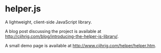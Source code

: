 helper.js
=========

A lightweight, client-side JavaScript library.

A blog post discussing the project is available at http://cjihrig.com/blog/introducing-the-helper-js-library/.

A small demo page is available at http://www.cjihrig.com/helper/helper.htm.
